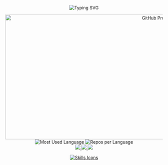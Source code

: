 <p align="center" >
  <img src="https://readme-typing-svg.demolab.com/?font=Fira+Code&size=30&pause=1000&color=green&width=400&lines=Seja+Bem+Vindo;GIT+do+Adinor" alt="Typing SVG" />
</p>


<div align="center">
  <img 
    src="http://github-profile-summary-cards.vercel.app/api/cards/profile-details?username=adinor8989&theme=github_dark" 
    width="1000" height="400" alt="GitHub Profile Details"
  />
</div>

<div align="center">
  <img 
    src="http://github-profile-summary-cards.vercel.app/api/cards/most-commit-language?username=adinor8989&theme=github_dark" 
    alt="Most Used Language"
  />
  <img 
    src="http://github-profile-summary-cards.vercel.app/api/cards/repos-per-language?username=adinor8989&theme=github_dark" 
    alt="Repos per Language"
  />
</div>

<div align="center">
  <a href="https://www.instagram.com/adinorsantanna/" target="_blank">
    <img src="https://img.shields.io/badge/-Instagram-%23E4405F?style=for-the-badge&logo=instagram&logoColor=white" />
  </a>
  <a href="mailto:adinor_original@hotmail.com" target="_blank">
    <img src="https://img.shields.io/badge/-Gmail-%23333?style=for-the-badge&logo=gmail&logoColor=white" />
  </a>
  <a href="https://www.linkedin.com/in/adinorsantanna/" target="_blank">
    <img src="https://img.shields.io/badge/-LinkedIn-%230077B5?style=for-the-badge&logo=linkedin&logoColor=white" />
  </a>
</div>

<p align="center">
  <a href="https://skillicons.dev">
    <img src="https://skillicons.dev/icons?i=git,java,js,nodejs,css,bootstrap,react" alt="Skills Icons" />
  </a>
</p>

